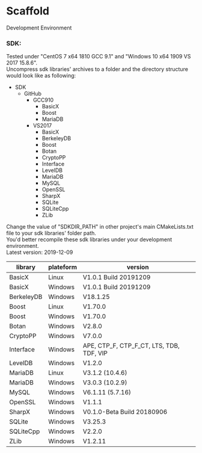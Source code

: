 # Scaffold
Development Environment

### SDK:
Tested under "CentOS 7 x64 1810 GCC 9.1" and "Windows 10 x64 1909 VS 2017 15.8.6".
<br>Uncompress sdk libraries' archives to a folder and the directory structure would look like as following:
- SDK
  - GitHub
    - GCC910
      - BasicX
      - Boost
      - MariaDB
    - VS2017
      - BasicX
      - BerkeleyDB
      - Boost
      - Botan
      - CryptoPP
      - Interface
      - LevelDB
      - MariaDB
      - MySQL
      - OpenSSL
      - SharpX
      - SQLite
      - SQLiteCpp
      - ZLib

Change the value of "SDKDIR_PATH" in other project's main CMakeLists.txt file to your sdk libraries' folder path.
<br>You'd better recompile these sdk libraries under your development environment.
<br>Latest version: 2019-12-09
<br>

| library | plateform | version |
| - | - | - |
| BasicX | Linux | V1.0.1 Build 20191209 |
| BasicX | Windows | V1.0.1 Build 20191209 |
| BerkeleyDB | Windows | V18.1.25 |
| Boost | Linux | V1.70.0 |
| Boost | Windows | V1.70.0 |
| Botan | Windows | V2.8.0 |
| CryptoPP | Windows | V7.0.0 |
| Interface | Windows | APE, CTP_F, CTP_F_CT, LTS, TDB, TDF, VIP |
| LevelDB | Windows | V1.2.0 |
| MariaDB | Linux | V3.1.2 (10.4.6) |
| MariaDB | Windows | V3.0.3 (10.2.9) |
| MySQL | Windows | V6.1.11 (5.7.16) |
| OpenSSL | Windows | V1.1.1 |
| SharpX | Windows | V0.1.0-Beta Build 20180906 |
| SQLite | Windows | V3.25.3 |
| SQLiteCpp | Windows | V2.2.0 |
| ZLib | Windows | V1.2.11 |
